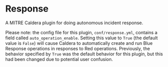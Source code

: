 # Response

A MITRE Caldera plugin for doing autonomous incident response.

Please note: the config file for this plugin, `conf/response.yml`, contains a field called `auto_operation_enable`. 
Setting this value to `True` (the default value is `False`) will cause Caldera to automatically create and run Blue 
Response operations in responses to Red operations. Previously, the behavior specified by `True` was the default 
behavior for this plugin, but this had been changed due to potential user confusion.
